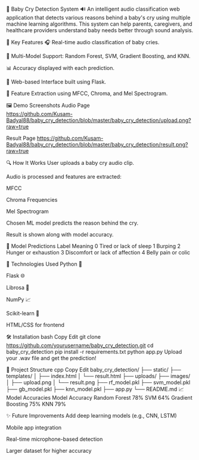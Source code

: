 👶 Baby Cry Detection System 🔊
An intelligent audio classification web application that detects various reasons behind a baby's cry using multiple machine learning algorithms. This system can help parents, caregivers, and healthcare providers understand baby needs better through sound analysis.

🌟 Key Features
🎧 Real-time audio classification of baby cries.

🧠 Multi-Model Support: Random Forest, SVM, Gradient Boosting, and KNN.

📊 Accuracy displayed with each prediction.

📁 Web-based Interface built using Flask.

🧩 Feature Extraction using MFCC, Chroma, and Mel Spectrogram.

🖼️ Demo Screenshots
Audio Page	
https://github.com/Kusam-Badyal88/baby_cry_detection/blob/master/baby_cry_detection/upload.png?raw=true

Result Page 
https://github.com/Kusam-Badyal88/baby_cry_detection/blob/master/baby_cry_detection/result.png?raw=true



🔍 How It Works
User uploads a baby cry audio clip.

Audio is processed and features are extracted:

MFCC

Chroma Frequencies

Mel Spectrogram

Chosen ML model predicts the reason behind the cry.

Result is shown along with model accuracy.

🧠 Model Predictions
Label	Meaning
0	Tired or lack of sleep
1	Burping
2	Hunger or exhaustion
3	Discomfort or lack of affection
4	Belly pain or colic

🚀 Technologies Used
Python 🐍

Flask 🌐

Librosa 🎵

NumPy 📈

Scikit-learn 🤖

HTML/CSS for frontend

🛠️ Installation
bash
Copy
Edit
git clone https://github.com/yourusername/baby_cry_detection.git
cd baby_cry_detection
pip install -r requirements.txt
python app.py
Upload your .wav file and get the prediction!

📂 Project Structure
cpp
Copy
Edit
baby_cry_detection/
├── static/
├── templates/
│   ├── index.html
│   └── result.html
├── uploads/
├── images/
│   ├── upload.png
│   └── result.png
├── rf_model.pkl
├── svm_model.pkl
├── gb_model.pkl
├── knn_model.pkl
├── app.py
└── README.md
📈 Model Accuracies
Model	Accuracy
Random Forest	78%
SVM	64%
Gradient Boosting	75%
KNN	79%

✨ Future Improvements
Add deep learning models (e.g., CNN, LSTM)

Mobile app integration

Real-time microphone-based detection

Larger dataset for higher accuracy
